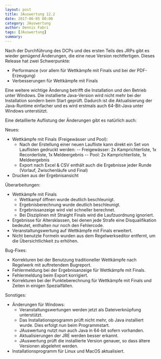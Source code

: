 ```yaml
---
layout: post
title: JAuswertung 12.2
date: 2017-06-05 00:00
category: JAuswertung
author: Dennis Fabri
tags: [JAuswertung]
summary: 
---
```


Nach der Durchführung des DCPs und des ersten Teils des JRPs gibt es wieder genügend Änderungen, die eine neue Version
rechtfertigen. Dieses Release hat zwei Schwerpunkte:

- Performance (vor allem für Wettkämpfe mit Finals und bei der PDF-Erzeugung)
- Verbesserungen für Wettkämpfe mit Finals

Eine weitere wichtige Änderung betrifft die Installation und den Betrieb unter Windows. Die installierte Java-Version
wird nicht mehr bei der Installation sondern beim Start geprüft. Dadurch ist die Aktualisierung der Java-Runtime einfacher
und es wird erstmals auch 64-Bit-Java unter Windows unterstützt.

Eine detaillierte Auflistung der Änderungen gibt es natürlich auch:

Neues:

- Wettkämpfe mit Finals (Freigewässer und Pool):
  - Nach der Erstellung einer neuen Laufliste kann direkt ein Set von Lauflisten gedruckt werden:
  --  Freigewässer: 2x Kamprichterliste, 1x Recorderliste, 1x Meldeergebnis
  --  Pool: 2x Kamprichterliste, 1x Meldeergebnis
  - Export nach Excel & CSV enthält auch die Ergebnisse jeder Runde (Vorlauf, Zwischenläufe und Final)
- Drucken aus der Ergebnisansicht

Überarbeitungen:

- Wettkämpfe mit Finals
  - Wettkampf öffnen wurde deutlich beschleunigt.
  - Ergebnisberechnung wurde deutlich beschleunigt.
  - Ergebnissanzeige wird viel schneller berechnet.
  - Bei Disziplinen mit Straight Finals wird die Laufzuordnung ignoriert.
- Ergebnisse für Altersklassen, bei denen jede Strafe eine Disqualifikation bedeutet, enthalten nur noch den Fehlercode.
- Veranstaltungswertung auf Wettkämpfe mit Finals erweitert.
- Nicht benutzte Formeln wurden aus dem Regelwerkseditor entfernt, um die Übersichtlichkeit zu erhöhen.

Bug-Fixes:

- Korrekturen bei der Benutzung traditioneller Wettkämpfe nach Regelwerk mit auftretendem Bugreport.
- Fehlermeldung bei der Ergebnisanzeige für Wettkämpfe mit Finals.
- Fehlermeldung beim Export korrigiert.
- Korrekturen bei der Punkteberechnung für Wettkämpfe mit Finals und Zeiten in einigen Spezialfällen.

Sonstiges:

- Änderungen für Windows:
  - Veranstaltungswertungen werden jetzt als Dateiverknüpfung unterstützt.
  - Das Installationsprogramm prüft nicht mehr, ob Java installiert wurde. Dies erfolgt nun beim Programmstart.
  - JAuswertung nutzt nun auch Java in 64-bit sofern vorhanden.
  - Aktualisierungen der JRE werden besser erkannt.
  - JAuswertung prüft die installierte Version genauer, so dass ältere Versionen abgelehnt werden.
- Installationsprogramm für Linux und MacOS aktualisiert.
